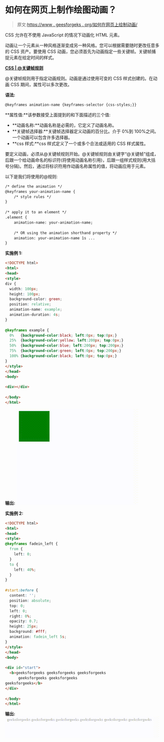 # 如何在网页上制作绘图动画？

> 原文:[https://www . geesforgeks . org/如何在网页上绘制动画/](https://www.geeksforgeeks.org/how-to-animate-the-drawing-on-a-web-page/)

CSS 允许在不使用 JavaScript 的情况下动画化 HTML 元素。

动画让一个元素从一种风格逐渐变成另一种风格。您可以根据需要随时更改任意多的 CSS 资产。要使用 CSS 动画，您必须首先为动画指定一些关键帧。关键帧捕捉元素在给定时间的样式。

**[CSS | @关键帧规则](https://www.geeksforgeeks.org/css-keyframes-rule/)**

@关键帧规则用于指定动画规则。动画是通过使用可变的 CSS 样式创建的。在动画 CSS 期间，属性可以多次更改。

**语法:**

```html
@keyframes animation-name {keyframes-selector {css-styles;}}

```

**属性值:**该参数接受上面提到的和下面描述的三个值:

*   **动画名称:**动画名称是必需的，它定义了动画名称。
*   **关键帧选择器:**关键帧选择器定义动画的百分比。介于 0%到 100%之间。一个动画可以包含许多选择器。
*   **css 样式:**css 样式定义了一个或多个合法或适用的 CSS 样式属性。

要定义动画，必须从@关键帧规则开始。@关键帧规则由关键字“@关键帧”组成，后跟一个给动画命名的标识符(将使用动画名称引用)，后跟一组样式规则(用大括号分隔)。然后，通过将标识符用作动画名称属性的值，将动画应用于元素。

以下是我们将使用的@规则:

```html
/* define the animation */
@keyframes your-animation-name {
    /* style rules */
}

/* apply it to an element */
.element {
    animation-name: your-animation-name;

    /* OR using the animation shorthand property */
    animation: your-animation-name 1s ...
}

```

**实施例 1:**

```html
<!DOCTYPE html>
<html>
<head>
<style> 
div {
  width: 100px;
  height: 100px;
  background-color: green;
  position: relative;
  animation-name: example;
  animation-duration: 4s;
}

@keyframes example {
  0%   {background-color:black; left:0px; top:0px;}
  25%  {background-color:yellow; left:200px; top:0px;}
  50%  {background-color:blue; left:200px; top:200px;}
  75%  {background-color:green; left:0px; top:200px;}
  100% {background-color:black; left:0px; top:0px;}
}
</style>
</head>
<body>

<div></div>

</body>
</html>
```

**输出:**
![](img/0d6c2e9fa07c35bba3d508aedea00ce0.png)

**实施例 2:**

```html
<!DOCTYPE html>
<html>
<head>
<style> 
@keyframes fadein_left {
  from {
    left: 0;
  }
  to {
    left: 40%;
  }
}

#start:before {
  content: '';
  position: absolute;
  top: 0;
  left: 0;
  right: 0%;
  opacity: 0.7;
  height: 25px;
  background: #fff;
  animation: fadein_left 5s;
}
</style>
</head>
<body>

<div id="start">
  <b>geeksforgeeks geeksforgeeks geeksforgeeks
      geeksforgeeks geeksforgeeks
geeksforgeeks</b>
</div>

</body>
</html>
```

**输出:**
![](img/034de2a8b7a52c22f45ef75f27f985d5.png)
